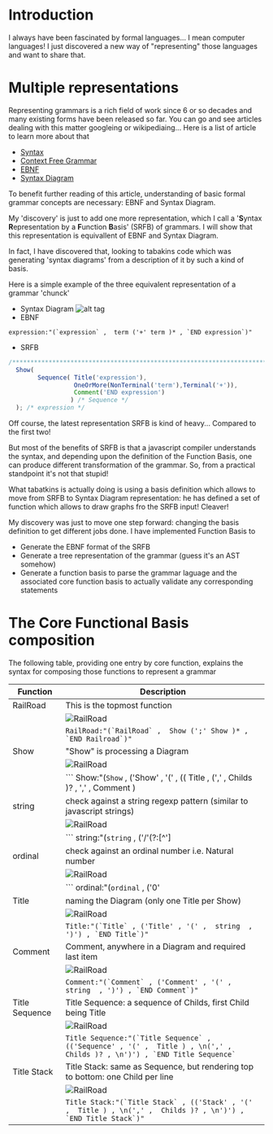 # Introduction

I always have been fascinated by formal languages... I mean computer languages! I just discovered a new way of "representing" those languages and want to share that.

# Multiple representations

Representing grammars is a rich field of work since 6 or so decades and many existing forms have been released so far. You can go and see articles dealing with this matter googleing or wikipediaing... Here is a list of article to learn more about that

- [Syntax](http://cs.lmu.edu/~ray/notes/syntax/)
- [Context Free Grammar](https://en.wikipedia.org/wiki/Context-free_grammar)
- [EBNF](https://en.wikipedia.org/wiki/Extended_Backus%E2%80%93Naur_form)
- [Syntax Diagram](https://en.wikipedia.org/wiki/Syntax_diagram)

To benefit further reading of this article, understanding of basic formal grammar concepts are necessary: EBNF and Syntax Diagram.

My 'discovery' is just to add one more representation, which I call a '**S**yntax **R**epresentation by a **F**unction **B**asis' (SRFB) of grammars. I will show that this representation is equivallent of EBNF and Syntax Diagram.

In fact, I have discovered that, looking to tabakins code which was generating 'syntax diagrams' from a description of it by such a kind of basis.

Here is a simple example of the three equivalent representation of a grammar 'chunck'

- Syntax Diagram
![alt tag](https://gbrault.github.io/railroad-diagrams//live/doc/svg/expression.svg)
- EBNF
```
expression:"(`expression` ,  term ('+' term )* , `END expression`)"
```
- SRFB
```javascript
/************************************************************************************************************************/ 
  Show(
        Sequence( Title('expression'),
                  OneOrMore(NonTerminal('term'),Terminal('+')), 
                  Comment('END expression')
                 ) /* Sequence */ 
  ); /* expression */ 
```

Off course, the latest representation SRFB is kind of heavy... Compared to the first two! 

But most of the benefits of SRFB is that a javascript compiler understands the syntax, and depending upon the definition of the Function Basis, one can produce different transformation of the grammar. So, from a practical standpoint it's not that stupid!

What tabatkins is actually doing is using a basis definition which allows to move from SRFB to Syntax Diagram representation: he has defined a set of function which allows to draw graphs fro the SRFB input! Cleaver!

My discovery was just to move one step forward: changing the basis definition to get different jobs done. I have implemented Function Basis to

- Generate the EBNF format of the SRFB
- Generate a tree representation of the grammar (guess it's an AST somehow)
- Generate a function basis to parse the grammar laguage and the associated core function basis to actually validate any corresponding statements

# The Core Functional Basis composition

The following table, providing one entry by core function, explains the syntax for composing those functions to represent a grammar

| Function              | Description                                                                                            | 
| --------------------- |--------------------------------------------------------------------------------------------------------| 
| RailRoad              | This is the topmost function                                                                           |
|                       | ![RailRoad](https://gbrault.github.io/railroad-diagrams//live/doc/svg/RailRoad.svg)                    |
|                       | ``` RailRoad:"(`RailRoad` ,  Show (';' Show )* , `END Railroad`)" ```                                  |
| Show                  | "Show" is processing a Diagram                                                                         |
|                       | ![RailRoad](https://gbrault.github.io/railroad-diagrams//live/doc/svg/Show.svg)                        |
|                       | ``` Show:"(`Show` , ('Show' , '(' , (( Title  , (',' ,  Childs )? , ',' ,  Comment ) |  Title Stack  |  Title Sequence ) , ')') , `END Show`)" ```   |
| string                | check against a string regexp pattern (similar to javascript strings)                                  |
|                       | ![RailRoad](https://gbrault.github.io/railroad-diagrams//live/doc/svg/string.svg)                      |
|                       | ``` string:"(`string` , ('/\'(?:[^\']|.)*\'/' | '/"(?:[^"]|.)*"/' | '/[^\'"]+/') , `END string`)" ```  |
| ordinal               | check against an ordinal number i.e. Natural number                                                    |
|                       | ![RailRoad](https://gbrault.github.io/railroad-diagrams//live/doc/svg/ordinal.svg)                     |
|                       | ``` ordinal:"(`ordinal` , ('0' | ('/[1-9]/' , '/[0-9]*/')) , `END ordinal`)" ```                       |
| Title                 | naming the Diagram  (only one Title per Show)                                                          |
|                       | ![RailRoad](https://gbrault.github.io/railroad-diagrams//live/doc/svg/Title.svg)                       |
|                       | ``` Title:"(`Title` , ('Title' , '(' ,  string  , ')') , `END Title`)" ```                             |
| Comment               | Comment, anywhere in a Diagram  and required last item                                                 |
|                       | ![RailRoad](https://gbrault.github.io/railroad-diagrams//live/doc/svg/Comment.svg)                     |
|                       | ``` Comment:"(`Comment` , ('Comment' , '(' ,  string  , ')') , `END Comment`)" ```                     |
| Title Sequence        | Title Sequence: a sequence of Childs, first Child being Title                                                |
|                       | ![RailRoad](https://gbrault.github.io/railroad-diagrams//live/doc/svg/Sequence.svg)                    |
|                       | ``` Title Sequence:"(`Title Sequence` , (('Sequence' , '(' ,  Title ) , \n(',' ,  Childs )? , \n')') , `END Title Sequence` ``` |
| Title Stack           | Title Stack: same as Sequence, but rendering top to bottom: one Child per line                               |
|                       | ![RailRoad](https://gbrault.github.io/railroad-diagrams//live/doc/svg/Stack.svg)                       |
|                       | ``` Title Stack:"(`Title Stack` , (('Stack' , '(' ,  Title ) , \n(',' ,  Childs )? , \n')') , `END Title Stack`)" ```                     |

